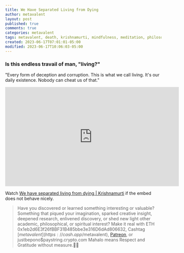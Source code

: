 ```yaml
---
title: We Have Separated Living from Dying
author: metavalent
layout: post
published: true
comments: true
categories: metavalent
tags: metavalent, death, krishnamurti, mindfulness, meditation, philosophy, psychology
created: 2023-06-17T07:01:01-05:00
modified: 2023-06-17T10:06:03-05:00
---
```


### Is this endless travail of man, "living?"

"Every form of deception and corruption. This is what we call living. It's our daily existence. Nobody can cheat us of that."

<iframe id="ytplayer" type="text/html loading="lazy" width="560" height="320" src="https://www.youtube.com/embed/ui8iWfLu3Zo?autoplay=1"
  frameborder="0"></iframe>

Watch [We have separated living from dying | Krishnamurti](https://youtu.be/JnA8GUtXpXY) if the embed does not behave nicely.

<p></p>
<p></p>
<p></p>
<p></p>

> Have you discovered or learned something interesting or valuable? Something that piqued your imagination, sparked creative insight, deepened research, enlivened discovery, or shed new light other academic, philosophical, or spiritual interest? Make it real with ETH 0x1eb2d6E3f26fBBF31B485bbe3e316D6dAd806632, Cashtag [$metavalent](https://cash.app/$metavalent), [Patreon](https://patreon.com/metavalent), or justbepono$paystring.crypto.com Mahalo means Respect and Gratitude without measure.🙏🏼
